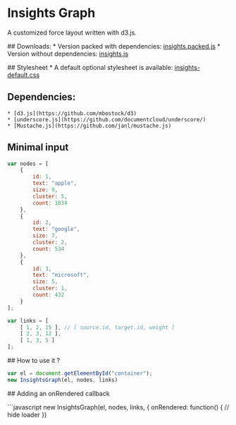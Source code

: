 Insights Graph
==============

A customized force layout written with d3.js.

## Downloads:
    * Version packed with dependencies: [insights.packed.js](https://raw.github.com/ignacioola/insights-graph/master/dist/insights.packed.js)
    * Version without dependencies: [insights.js](https://raw.github.com/ignacioola/insights-graph/master/dist/insights.js)

## Stylesheet
    * A default optional stylesheet is available: [insights-default.css](https://raw.github.com/ignacioola/insights-graph/master/dist/insights-default.css)

## Dependencies:
    * [d3.js](https://github.com/mbostock/d3)
    * [underscore.js](https://github.com/documentcloud/underscore/)
    * [Mustache.js](https://github.com/janl/mustache.js)

## Minimal input

```javascript
var nodes = [
    {
        id: 1,
        text: "apple",
        size: 9,
        cluster: 5,
        count: 1034
    },
    {
        id: 2,
        text: "google",
        size: 7,
        cluster: 2,
        count: 534
    },
    {
        id: 3,
        text: "microsoft",
        size: 5,
        cluster: 1,
        count: 432
    }
];

var links = [
    [ 1, 2, 15 ], // [ source.id, target.id, weight ]
    [ 2, 3, 12 ],
    [ 1, 3, 5 ]
];
```

## How to use it ?

```javascript
var el = document.getElementById("container");
new InsightsGraph(el, nodes, links)
```

## Adding an onRendered callback

´´´javascript
new InsightsGraph(el, nodes, links, {
    onRendered: function() {
        // hide loader
    })
```
